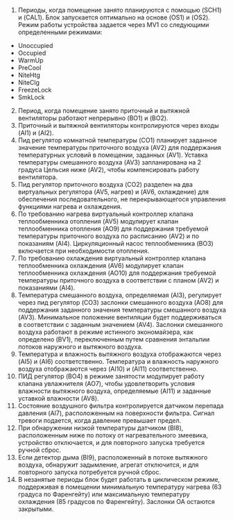 1. Периоды, когда помещение занято планируются с помощью (SCH1) и (CAL1). Блок запускается оптимально на основе (OS1) и (OS2). Режим работы устройства   задается через MV1 со следующими определенными режимами: 
- Unoccupied 
- Occupied 
- WarmUp 
- PreCool
- NiteHtg
- NiteClg
- FreezeLock
- SmkLock
2. Период, когда помещение занято приточный и вытяжной вентиляторы работают непрерывно (BO1) и (BO2).
3. Приточный и вытяжной вентиляторы контролируются через входы (AI1) и (AI2).
4. Пид регулятор комнатной температуры (CO1) планирует заданное значение температуры приточного воздуха (AV2) для поддержания температурных условий в помещении, заданных (AV1). Уставка температуры смешанного воздуха (AV3) запланирована на 2 градуса Цельсия ниже (AV2), чтобы компенсировать работу вентилятора.
5. Пид регулятор приточного воздуха (CO2) разделен на два виртуальных регулятора (AV5, нагрев) и (AV6, охлаждение) для обеспечения последовательного, не перекрывающегося управления функциями нагрева и охлаждения.
6. По требованию нагрева виртуальный контроллер клапана теплообменника отопления (AV5) модулирует клапан теплообменника отопления (AO9) для поддержания требуемой температуры приточного воздуха по расписанию (AV2) и по показаниям (AI4). Циркуляционный насос теплообменника (BO3) включается при необходимости отопления.
7. По требованию охлаждения виртуальный контроллер клапана теплообменника охлаждения (AV6) модулирует клапан теплообменника охлаждения (AO10) для поддержания требуемой температуры приточного воздуха в соответствии с планом (AV2) и показаниями (AI4).
8. Температура смешанного воздуха, определяемая (AI3), регулирует через пид регулятор (CO3) заслонки смешанного воздуха (AO8) для поддержания заданного значения температуры смешанного воздуха (AV3). Минимальное положение вентиляции будет поддерживаться в соответствии с заданным значением (AV4). Заслонки смешанного воздуха работают в режиме истинного экономайзера, как определено (BV1), переключенным путем сравнения энтальпии потоков наружного и вытяжного воздуха.
9. Температура и влажность вытяжного воздуха отображаются через (AI5) и (AI6) соответственно. Температура и влажность наружного воздуха отображаются через (AI10) и (AI11) соответственно.
10. ПИД регулятор (BO4) в режиме занятости модулирует работу клапана увлажнителя (AO7), чтобы удовлетворить условия влажности вытяжного воздуха, определяемые (AI11) и заданные уставкой влажности (AV8).
11. Состояние воздушного фильтра контролируется датчиком перепада давления (AI7), расположенным на поверхности фильтра. Сигнал тревоги подается, когда давление превышает предел.
12. При обнаружении низкой температуры датчиком (BI8), расположенным ниже по потоку от нагревательного змеевика, устройство отключается, и для повторного запуска требуется ручной сброс.
13. Если детектор дыма (BI9), расположенный в потоке вытяжного воздуха, обнаружит задымление, агрегат отключится, и для повторного запуска потребуется ручной сброс.
14. В незанятые периоды блок будет работать в циклическом режиме, поддерживая в помещении минимальную температуру нагрева (63 градуса по Фаренгейту) или максимальную температуру охлаждения (85 градусов по Фаренгейту). Заслонки OA остаются закрытыми. 

